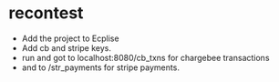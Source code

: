 # recontest

* Add the project to Ecplise 
* Add cb and stripe keys.
* run and got to localhost:8080/cb_txns for chargebee transactions
* and to /str_payments for stripe payments.
